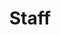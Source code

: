 ---
title: "Staff"
title_fr: "Staff"
count: "900"
count_fr: "900"
icon: "flaticon-chef"
type: "counter"

---